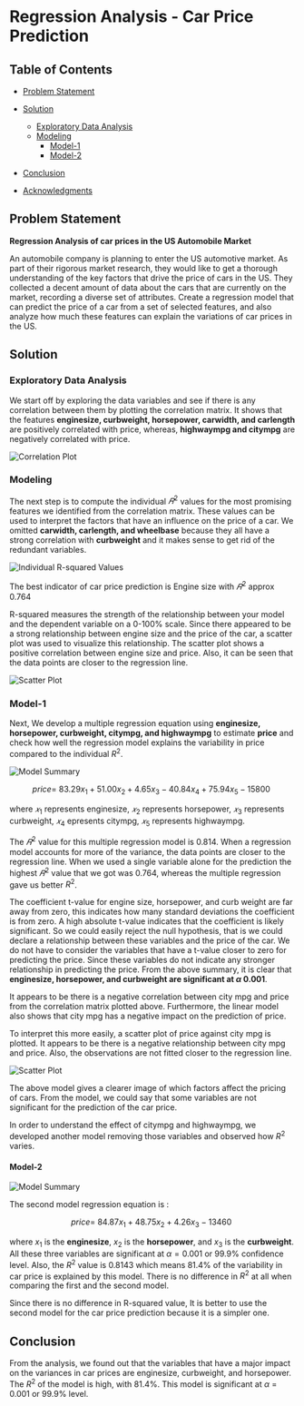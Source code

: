 # Regression Analysis - Car Price Prediction

## Table of Contents
- [Problem Statement](#problem-statement)
- [Solution](#solution)
  - [Exploratory Data Analysis](#EDA)
  - [Modeling](#modeling)
    - [Model-1](#model1)
    - [Model-2](#model2)
    
- [Conclusion](#conclusion)
- [Acknowledgments](#acknowledgments)


## Problem Statement

**Regression Analysis of car prices in the US Automobile Market**

An automobile company is planning to enter the US automotive market. As part of their rigorous market research, they would like to get a thorough understanding of the key factors that drive the price of cars in the US. They collected a decent amount of data about the cars that are currently on the market, recording a diverse set of attributes. Create a regression model that can predict the price of a car from a set of selected features, and also analyze how much these features can explain the variations of car prices in the US.

## Solution

### Exploratory Data Analysis

We start off by exploring the data variables and see if there is any correlation between them by plotting the correlation matrix. It shows that the features __enginesize, curbweight, horsepower, carwidth, and carlength__ are positively correlated with price, whereas, __highwaympg and citympg__ are negatively correlated with price.

![Correlation Plot](screenshots/correlation.png)

### Modeling


The next step is to compute the individual  $𝑅^2$ values for the most promising features we identified from the correlation matrix. These values can be used to interpret the factors that have an influence on the price of a car. We omitted __carwidth, carlength, and wheelbase__ because they all have a strong correlation with __curbweight__ and it makes sense to get rid of the redundant variables.

![Individual R-squared Values](screenshots/R-squared.png)

The best indicator of car price prediction is Engine size with  $𝑅^2$ approx 0.764

R-squared measures the strength of the relationship between your model and the dependent variable on a 0-100% scale. Since there appeared to be a strong relationship between engine size and the price of the car, a scatter plot was used to visualize this relationship. The scatter plot shows a positive correlation between engine size and price. Also, it can be seen that the data points are closer to the regression line.

![Scatter Plot](screenshots/scatter_enginesize.png)

### Model-1

Next, We develop a multiple regression equation using __enginesize, horsepower, curbweight, citympg, and highwaympg__ to estimate __price__ and check how well the regression model explains the variability in price compared to the individual $R^2$.

![Model Summary](screenshots/model1_summary.png)

$$ price = \ 83.29x_1+51.00x_2+4.65x_3 -40.84x_4+75.94x_5-15800\ $$

where  $𝑥_1$ represents enginesize,  $𝑥_2$ represents horsepower,  $𝑥_3$ represents curbweight,  $𝑥_4$ epresents citympg,  $𝑥_5$ represents highwaympg.

The  $𝑅^2$ value for this multiple regression model is 0.814. When a regression model accounts for more of the variance, the data points are closer to the regression line. When we used a single variable alone for the prediction the highest  $𝑅^2$ value that we got was 0.764, whereas the multiple regression gave us better $R^2$.

The coefficient t-value for engine size, horsepower, and curb weight are far away from zero, this indicates how many standard deviations the coefficient is from zero. A high absolute t-value indicates that the coefficient is likely significant. So we could easily reject the null hypothesis, that is we could declare a relationship between these variables and the price of the car. We do not have to consider the variables that have a t-value closer to zero for predicting the price. Since these variables do not indicate any stronger relationship in predicting the price. From the above summary, it is clear that __enginesize, horsepower, and curbweight are significant at $\alpha$ 0.001__. 

It appears to be there is a negative correlation between city mpg and price from the correlation matrix plotted above. Furthermore, the linear model also shows that city mpg has a negative impact on the prediction of price.

To interpret this more easily, a scatter plot of price against city mpg is plotted. It appears to be there is a negative relationship between city mpg and price. Also, the observations are not fitted closer to the regression line.

![Scatter Plot](screenshots/scatter_citympg.png)


The above model gives a clearer image of which factors affect the pricing of cars. From the model, we could say that some variables are not significant for the prediction of the car price.

In order to understand the effect of citympg and highwaympg, we developed another model removing those variables and observed how $R^2$ varies.

#### Model-2

![Model Summary](screenshots/model2_summary.png)

The second model regression equation is :

$$ price = \ 84.87x_1+48.75x_2+4.26x_3-13460\ $$

where $x_1$ is the __enginesize__, $x_2$ is the __horsepower__, and $x_3$ is the __curbweight__. All these three variables are significant at $\alpha=0.001$ or 99.9% confidence level. Also, the $R^2$ value is 0.8143 which means 81.4% of the variability in car price is explained by this model. There is no difference in $R^2$   at all when comparing the first and the second model.

Since there is no difference in R-squared value, It is better to use the second model for the car price prediction because it is a simpler one.

## Conclusion

From the analysis, we found out that the variables that have a major impact on the variances in car prices are enginesize, curbweight, and horsepower. The $R^2$ of the model is high, with 81.4%. This model is significant at $\alpha$ = 0.001 or 99.9% level.
